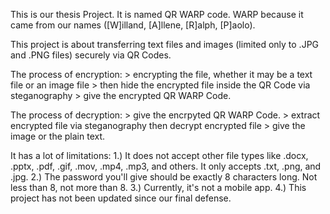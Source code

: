 This is our thesis Project. It is named QR WARP code. WARP because it came from our names ([W]illand, [A]llene, [R]alph, [P]aolo).

This project is about transferring text files and images (limited only to .JPG and .PNG files) securely via QR Codes.

The process of encryption:
      > encrypting the file, whether it may be a text file or an image file
      > then hide the encrypted file inside the QR Code via steganography 
      > give the encrypted QR WARP Code.
      
The process of decryption:
      > give the encrpyted QR WARP Code.
      > extract encrypted file via steganography then decrypt encrypted file
      > give the image or the plain text.


It has a lot of limitations:
      1.) It does not accept other file types like .docx, .pptx, .pdf, .gif, .mov, .mp4, .mp3, and others.
          It only accepts .txt, .png, and .jpg.
      2.) The password you'll give should be exactly 8 characters long. Not less than 8, not more than 8.
      3.) Currently, it's not a mobile app.
      4.) This project has not been updated since our final defense.
